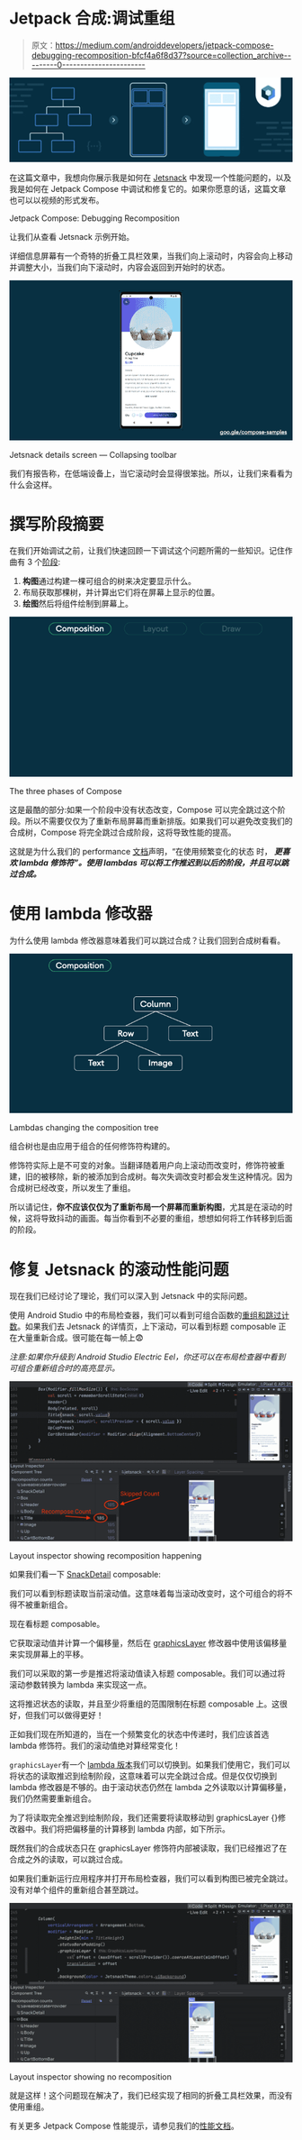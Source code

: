 # Jetpack 合成:调试重组

> 原文：<https://medium.com/androiddevelopers/jetpack-compose-debugging-recomposition-bfcf4a6f8d37?source=collection_archive---------0----------------------->

![](img/345a42ec2bb3cd8e19601c17b03e91a0.png)

在这篇文章中，我想向你展示我是如何在 [Jetsnack](https://github.com/android/compose-samples/tree/main/Jetsnack) 中发现一个性能问题的，以及我是如何在 Jetpack Compose 中调试和修复它的。如果你愿意的话，这篇文章也可以以视频的形式发布。

Jetpack Compose: Debugging Recomposition

让我们从查看 Jetsnack 示例开始。

详细信息屏幕有一个奇特的折叠工具栏效果，当我们向上滚动时，内容会向上移动并调整大小，当我们向下滚动时，内容会返回到开始时的状态。

![](img/0c0a31ddde82d08f8e80f06c445bbe7a.png)

Jetsnack details screen — Collapsing toolbar

我们有报告称，在低端设备上，当它滚动时会显得很笨拙。所以，让我们来看看为什么会这样。

# 撰写阶段摘要

在我们开始调试之前，让我们快速回顾一下调试这个问题所需的一些知识。记住作曲有 3 个[阶段](https://developer.android.com/jetpack/compose/phases):

1.  **构图**通过构建一棵可组合的树来决定要显示什么。
2.  布局获取那棵树，并计算出它们将在屏幕上显示的位置。
3.  **绘图**然后将组件绘制到屏幕上。

![](img/724dbe29cbc6149c1050cd391d91f1be.png)

The three phases of Compose

这是最酷的部分:如果一个阶段中没有状态改变，Compose 可以完全跳过这个阶段。所以不需要仅仅为了重新布局屏幕而重新排版。如果我们可以避免改变我们的合成树，Compose 将完全跳过合成阶段，这将导致性能的提高。

这就是为什么我们的 performance [文档](https://developer.android.com/jetpack/compose/performance#defer-reads)声明，“在使用频繁变化的状态 时， ***更喜欢 lambda 修饰符”。使用 lambdas 可以将工作推迟到以后的阶段，并且可以跳过合成。***

# 使用 lambda 修改器

为什么使用 lambda 修改器意味着我们可以跳过合成？让我们回到合成树看看。

![](img/4fc5bfcefef2eb1131e2e303822df009.png)

Lambdas changing the composition tree

组合树也是由应用于组合的任何修饰符构建的。

修饰符实际上是不可变的对象。当翻译随着用户向上滚动而改变时，修饰符被重建，旧的被移除，新的被添加到合成树。每次失调改变时都会发生这种情况。因为合成树已经改变，所以发生了重组。

所以请记住，**你不应该仅仅为了重新布局一个屏幕而重新构图**，尤其是在滚动的时候，这将导致抖动的画面。每当你看到不必要的重组，想想如何将工作转移到后面的阶段。

# 修复 Jetsnack 的滚动性能问题

现在我们已经讨论了理论，我们可以深入到 Jetsnack 中的实际问题。

使用 Android Studio 中的布局检查器，我们可以看到可组合函数的[重组和跳过计数](https://developer.android.com/jetpack/compose/tooling#recomposition-counts)。如果我们去 Jetsnack 的详情页，上下滚动，可以看到标题 composable 正在大量重新合成。很可能在每一帧上😨

*注意:如果你升级到 Android Studio Electric Eel，你还可以在布局检查器中看到可组合重新组合时的高亮显示。*

![](img/f0adcc3579b4cd87e8bf20f14ffdb4c1.png)

Layout inspector showing recomposition happening

如果我们看一下 [SnackDetail](https://github.com/android/compose-samples/blob/main/Jetsnack/app/src/main/java/com/example/jetsnack/ui/snackdetail/SnackDetail.kt#L95) composable:

我们可以看到标题读取当前滚动值。这意味着每当滚动改变时，这个可组合的将不得不被重新组合。

现在看标题 composable。

它获取滚动值并计算一个偏移量，然后在 [graphicsLayer](https://developer.android.com/reference/kotlin/androidx/compose/ui/graphics/package-summary#(androidx.compose.ui.Modifier).graphicsLayer(kotlin.Float,kotlin.Float,kotlin.Float,kotlin.Float,kotlin.Float,kotlin.Float,kotlin.Float,kotlin.Float,kotlin.Float,kotlin.Float,androidx.compose.ui.graphics.TransformOrigin,androidx.compose.ui.graphics.Shape,kotlin.Boolean,androidx.compose.ui.graphics.RenderEffect,androidx.compose.ui.graphics.Color,androidx.compose.ui.graphics.Color)) 修改器中使用该偏移量来实现屏幕上的平移。

我们可以采取的第一步是推迟将滚动值读入标题 composable。我们可以通过将滚动参数转换为 lambda 来实现这一点。

这将推迟状态的读取，并且至少将重组的范围限制在标题 composable 上。这很好，但我们可以做得更好！

正如我们现在所知道的，当在一个频繁变化的状态中传递时，我们应该首选 lambda 修饰符。我们的滚动值绝对算经常变化！

`graphicsLayer`有一个 [lambda 版本](https://developer.android.com/reference/kotlin/androidx/compose/ui/graphics/package-summary#(androidx.compose.ui.Modifier).graphicsLayer(kotlin.Function1))我们可以切换到。如果我们使用它，我们可以将状态的读取推迟到绘制阶段，这意味着可以完全跳过合成。但是仅仅切换到 lambda 修改器是不够的。由于滚动状态仍然在 lambda 之外读取以计算偏移量，我们仍然需要重新组合。

为了将读取完全推迟到绘制阶段，我们还需要将读取移动到 graphicsLayer {}修改器中。我们将把偏移量的计算移到 lambda 内部，如下所示。

既然我们的合成状态只在 graphicsLayer 修饰符内部被读取，我们已经推迟了在合成之外的读取，可以跳过合成。

如果我们重新运行应用程序并打开布局检查器，我们可以看到构图已被完全跳过。没有对单个组件的重新组合甚至跳过。

![](img/6d0e003cfe43f3ef80331e8e05fcc6be.png)

Layout inspector showing no recomposition

就是这样！这个问题现在解决了，我们已经实现了相同的折叠工具栏效果，而没有使用重组。

有关更多 Jetpack Compose 性能提示，请参见我们的[性能文档](http://goo.gle/compose-performance)。